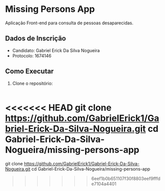 # Missing Persons App

Aplicação Front-end para consulta de pessoas desaparecidas.

## Dados de Inscrição
- Candidato: Gabriel Erick Da Silva Nogueira
- Protocolo: 1674146

## Como Executar
1. Clone o repositório:
   ```bash
<<<<<<< HEAD
   git clone https://github.com/GabrielErick1/Gabriel-Erick-Da-Silva-Nogueira.git
cd Gabriel-Erick-Da-Silva-Nogueira/missing-persons-app
=======
  git clone https://github.com/GabrielErick1/Gabriel-Erick-Da-Silva-Nogueira.git
cd Gabriel-Erick-Da-Silva-Nogueira/missing-persons-app

>>>>>>> 6eef1b0b651107f30f8803eef9fffde7104a4401
